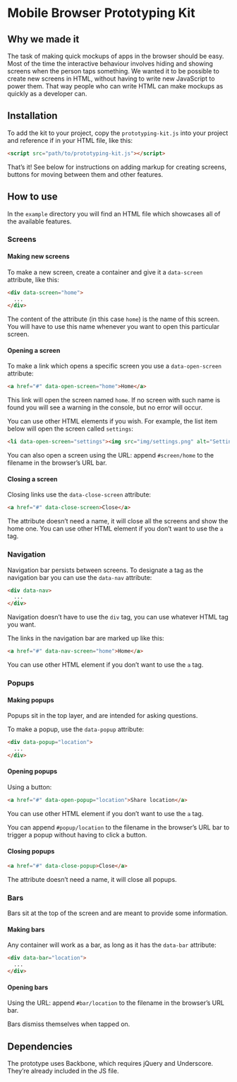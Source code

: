 # Mobile Browser Prototyping Kit

## Why we made it

The task of making quick mockups of apps in the browser should be easy. Most of the time the interactive behaviour involves hiding and showing screens when the person taps something. We wanted it to be possible to create new screens in HTML, without having to write new JavaScript to power them. That way people who can write HTML can make mockups as quickly as a developer can.

## Installation

To add the kit to your project, copy the `prototyping-kit.js` into your project and reference if in your HTML file, like this:

```html
<script src="path/to/prototyping-kit.js"></script>
```

That’s it! See below for instructions on adding markup for creating screens, buttons for moving between them and other features.

## How to use

In the `example` directory you will find an HTML file which showcases all of the available features.

### Screens

#### Making new screens

To make a new screen, create a container and give it a `data-screen` attribute, like this:

```html
<div data-screen="home">
  ...
</div>
```

The content of the attribute (in this case `home`) is the name of this screen. You will have to use this name whenever you want to open this particular screen.

#### Opening a screen

To make a link which opens a specific screen you use a `data-open-screen` attribute:

```html
<a href="#" data-open-screen="home">Home</a>
```

This link will open the screen named `home`. If no screen with such name is found you will see a warning in the console, but no error will occur.

You can use other HTML elements if you wish. For example, the list item below will open the screen called `settings`:

```html
<li data-open-screen="settings"><img src="img/settings.png" alt="Settings"></li>
```

You can also open a screen using the URL: append `#screen/home` to the filename in the browser’s URL bar.

#### Closing a screen

Closing links use the `data-close-screen` attribute:

```html
<a href="#" data-close-screen>Close</a>
```

The attribute doesn’t need a name, it will close all the screens and show the home one. You can use other HTML element if you don’t want to use the `a` tag.

### Navigation

Navigation bar persists between screens. To designate a tag as the navigation bar you can use the `data-nav` attribute:

```html
<div data-nav>
  ...
</div>
```

Navigation doesn’t have to use the `div` tag, you can use whatever HTML tag you want.

The links in the navigation bar are marked up like this:

```html
<a href="#" data-nav-screen="home">Home</a>
```

You can use other HTML element if you don’t want to use the `a` tag.

### Popups

#### Making popups

Popups sit in the top layer, and are intended for asking questions.

To make a popup, use the `data-popup` attribute:

```html
<div data-popup="location">
  ...
</div>
```

#### Opening popups

Using a button:

```html
<a href="#" data-open-popup="location">Share location</a>
```

You can use other HTML element if you don’t want to use the `a` tag.

You can append `#popup/location` to the filename in the browser’s URL bar to trigger a popup without having to click a button.

#### Closing popups

```html
<a href="#" data-close-popup>Close</a>
```

The attribute doesn’t need a name, it will close all popups.

### Bars

Bars sit at the top of the screen and are meant to provide some information.

#### Making bars

Any container will work as a bar, as long as it has the `data-bar` attribute:

```html
<div data-bar="location">
  ...
</div>
```

#### Opening bars

Using the URL: append `#bar/location` to the filename in the browser’s URL bar.

Bars dismiss themselves when tapped on.

## Dependencies

The prototype uses Backbone, which requires jQuery and Underscore. They’re already included in the JS file.

